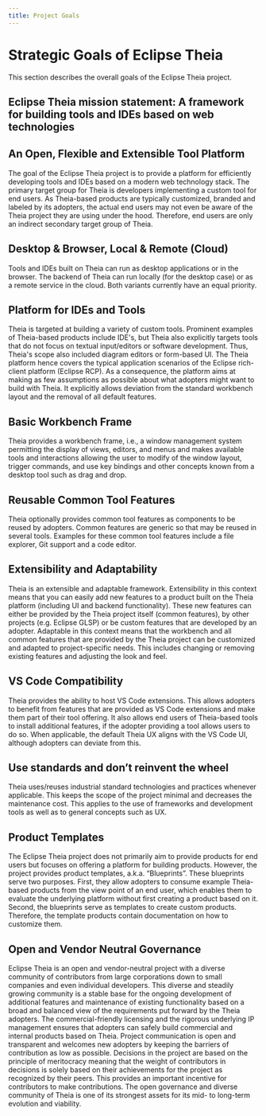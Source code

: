 ```yaml
---
title: Project Goals
---
```


# Strategic Goals of Eclipse Theia

This section describes the overall goals of the Eclipse Theia project.

## Eclipse Theia mission statement: A framework for building tools and IDEs based on web technologies

## An Open, Flexible and Extensible Tool Platform

The goal of the Eclipse Theia project is to provide a platform for efficiently developing tools and IDEs based on a modern web technology stack. The primary target group for Theia is developers implementing a custom tool for end users. As Theia-based products are typically customized, branded and labeled by its adopters, the actual end users may not even be aware of the Theia project they are using under the hood. Therefore, end users are only an indirect secondary target group of Theia. 

## Desktop & Browser, Local & Remote (Cloud)

Tools and IDEs built on Theia can run as desktop applications or in the browser. The backend of Theia can run locally (for the desktop case) or as a remote service in the cloud. Both variants currently have an equal priority.

## Platform for IDEs and Tools
Theia is targeted at building a variety of custom tools. Prominent examples of Theia-based products include IDE's, but Theia also explicitly targets tools that do not focus on textual input/editors or software development. Thus, Theia's scope also included diagram editors or form-based UI. The Theia platform hence covers the typical application scenarios of the Eclipse rich-client platform (Eclipse RCP). As a consequence, the platform aims at making as few assumptions as possible about what adopters might want to build with Theia. It explicitly allows deviation from the standard workbench layout and the removal of all default features.

## Basic Workbench Frame

Theia provides a workbench frame, i.e., a window management system permitting the display of views, editors, and menus and makes available tools and interactions allowing the user to modify of the window layout, trigger commands, and use key bindings and other concepts known from a desktop tool such as drag and drop.

## Reusable Common Tool Features

Theia optionally provides common tool features as components to be reused by adopters. Common features are generic so that may be reused in several tools. Examples for these common tool features include a file explorer, Git support and a code editor.

## Extensibility and Adaptability

Theia is an extensible and adaptable framework. Extensibility in this context means that you can easily add new features to a product built on the Theia platform (including UI and backend functionality). These new features can either be provided by the Theia project itself (common features), by other projects (e.g. Eclipse GLSP) or be custom features that are developed by an adopter. Adaptable in this context means that the workbench and all common features that are provided by the Theia project can be customized and adapted to project-specific needs. This includes changing or removing existing features and adjusting the look and feel.

## VS Code Compatibility

Theia provides the ability to host VS Code extensions. This allows adopters to benefit from features that are provided as VS Code extensions and make them part of their tool offering. It also allows end users of Theia-based tools to install additional features, if the adopter providing a tool allows users to do so. When applicable, the default Theia UX aligns with the VS Code UI, although adopters can deviate from this.

## Use standards and don’t reinvent the wheel

Theia uses/reuses industrial standard technologies and practices whenever applicable. This keeps the scope of the project minimal and decreases the maintenance cost. This applies to the use of frameworks and development tools as well as to general concepts such as UX.

## Product Templates

The Eclipse Theia project does not primarily aim to provide products for end users but focuses on offering a platform for building products. However, the project provides product templates, a.k.a. “Blueprints”. These blueprints serve two purposes. First, they allow adopters to consume example Theia-based products from the view point of an end user, which enables them to evaluate the underlying platform without first creating a product based on it. Second, the blueprints serve as templates to create custom products. Therefore, the template products contain documentation on how to customize them.

## Open and Vendor Neutral Governance

Eclipse Theia is an open and vendor-neutral project with a diverse community of contributors from large corporations down to small companies and even individual developers. This diverse and steadily growing community is a stable base for the ongoing development of additional features and maintenance of existing functionality based on a broad and balanced view of the requirements put forward by the Theia adopters. The commercial-friendly licensing and the rigorous underlying IP management ensures that adopters can safely build commercial and internal products based on Theia. Project communication is open and transparent and welcomes new adopters by keeping the barriers of contribution as low as possible. Decisions in the project are based on the principle of meritocracy meaning that the weight of contributors in decisions is solely based on their achievements for the project as recognized by their peers. This provides an important incentive for contributors to make contributions. The open governance and diverse community of Theia is one of its strongest assets for its mid- to long-term evolution and viability.
